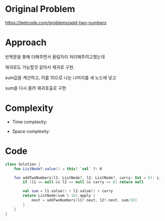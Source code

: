 # Original Problem

https://leetcode.com/problems/add-two-numbers

# Approach

반복문을 통해 더해주면서 올림자리 처리해주려고했는데

재귀로도 가능할것 같아서 재귀로 구현.

sum값을 계산하고, 이를 10으로 나눈 나머지를 새 노드에 넣고 

sum을 다시 올려 재귀호출로 구현

# Complexity

- Time complexity:

- Space complexity:

# Code

```kotlin
class Solution {
    fun ListNode?.value() = this?.`val` ?: 0

    fun addTwoNumbers(l1: ListNode?, l2: ListNode?, carry: Int = 0): ListNode? {
        if (l1 == null && l2 == null && carry == 0) return null

        val sum = l1.value() + l2.value() + carry
        return ListNode(sum % 10).apply {
            next = addTwoNumbers(l1?.next, l2?.next, sum/10)
        }
    }
}
```